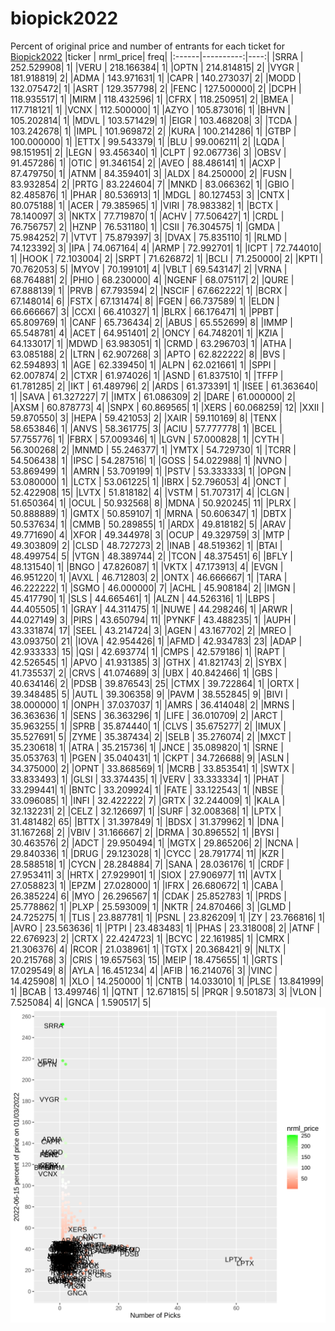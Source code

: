 # biopick2022
Percent of original price and number of entrants for each ticket for [Biopick2022](https://twitter.com/hashtag/Biopick2022)
|ticker | nrml_price| freq|
|:------|----------:|----:|
|SRRA   | 252.529908|    1|
|VERU   | 218.166384|    1|
|OPTN   | 214.814815|    2|
|VYGR   | 181.918819|    2|
|ADMA   | 143.971631|    1|
|CAPR   | 140.273037|    2|
|MODD   | 132.075472|    1|
|ASRT   | 129.357798|    2|
|FENC   | 127.500000|    2|
|DCPH   | 118.935517|    1|
|MIRM   | 118.432596|    1|
|CFRX   | 118.250951|    2|
|BMEA   | 117.718121|    1|
|VCNX   | 112.500000|    1|
|AZYO   | 105.873016|    1|
|BHVN   | 105.202814|    1|
|MDVL   | 103.571429|    1|
|EIGR   | 103.468208|    3|
|TCDA   | 103.242678|    1|
|IMPL   | 101.969872|    2|
|KURA   | 100.214286|    1|
|GTBP   | 100.000000|    1|
|ETTX   |  99.543379|    1|
|BLU    |  99.006211|    2|
|LQDA   |  98.151951|    2|
|LEGN   |  93.456340|    1|
|CLPT   |  92.067736|    3|
|OBSV   |  91.457286|    1|
|OTIC   |  91.346154|    2|
|AVEO   |  88.486141|    1|
|ACXP   |  87.479750|    1|
|ATNM   |  84.359401|    3|
|ALDX   |  84.250000|    2|
|FUSN   |  83.932854|    2|
|PRTG   |  83.224604|    7|
|MNKD   |  83.066362|    1|
|GBIO   |  82.485876|    1|
|PHAR   |  80.536913|    1|
|MDGL   |  80.127453|    3|
|CNTX   |  80.075188|    1|
|ACER   |  79.385965|    1|
|VIRI   |  78.983382|    1|
|BCTX   |  78.140097|    3|
|NKTX   |  77.719870|    1|
|ACHV   |  77.506427|    1|
|CRDL   |  76.756757|    2|
|HZNP   |  76.531180|    1|
|CSII   |  76.304575|    1|
|GMDA   |  75.984252|    7|
|VTVT   |  75.879397|    3|
|DVAX   |  75.835110|    1|
|RLMD   |  74.123392|    3|
|IPA    |  74.067164|    4|
|ARMP   |  72.992701|    1|
|ICPT   |  72.744010|    1|
|HOOK   |  72.103004|    2|
|SRPT   |  71.626872|    1|
|BCLI   |  71.250000|    2|
|KPTI   |  70.762053|    5|
|MYOV   |  70.199101|    4|
|VBLT   |  69.543147|    2|
|VRNA   |  68.764881|    2|
|PHIO   |  68.230000|    4|
|NGENF  |  68.075117|    2|
|QURE   |  67.888139|    1|
|PRVB   |  67.793594|    2|
|NSCIF  |  67.662222|    1|
|BCRX   |  67.148014|    6|
|FSTX   |  67.131474|    8|
|FGEN   |  66.737589|    1|
|ELDN   |  66.666667|    3|
|CCXI   |  66.410327|    1|
|BLRX   |  66.176471|    1|
|PPBT   |  65.809769|    1|
|CANF   |  65.736434|    2|
|ABUS   |  65.552699|    8|
|IMMP   |  65.548781|    4|
|ACET   |  64.951401|    2|
|ONCY   |  64.748201|    1|
|KZIA   |  64.133017|    1|
|MDWD   |  63.983051|    1|
|CRMD   |  63.296703|    1|
|ATHA   |  63.085188|    2|
|LTRN   |  62.907268|    3|
|APTO   |  62.822222|    8|
|BVS    |  62.594893|    1|
|AGE    |  62.339450|    1|
|ALPN   |  62.021661|    1|
|SPPI   |  62.007874|    2|
|CTXR   |  61.974026|    1|
|ASND   |  61.837510|    1|
|TFFP   |  61.781285|    2|
|IKT    |  61.489796|    2|
|ARDS   |  61.373391|    1|
|ISEE   |  61.363640|    1|
|SAVA   |  61.327227|    7|
|IMTX   |  61.086309|    2|
|DARE   |  61.000000|    2|
|AXSM   |  60.878773|    4|
|SNPX   |  60.869565|    1|
|XERS   |  60.068259|   12|
|XXII   |  59.870550|    3|
|HEPA   |  59.421053|    2|
|XAIR   |  59.110169|    8|
|TENX   |  58.653846|    1|
|ANVS   |  58.361775|    3|
|ACIU   |  57.777778|    1|
|BCEL   |  57.755776|    1|
|FBRX   |  57.009346|    1|
|LGVN   |  57.000828|    1|
|CYTH   |  56.300268|    2|
|MNMD   |  55.246377|    1|
|YMTX   |  54.729730|    1|
|TCRR   |  54.506438|    1|
|IPSC   |  54.287516|    1|
|GOSS   |  54.022988|    1|
|NVNO   |  53.869499|    1|
|AMRN   |  53.709199|    1|
|PSTV   |  53.333333|    1|
|OPGN   |  53.080000|    1|
|LCTX   |  53.061225|    1|
|IBRX   |  52.796053|    4|
|ONCT   |  52.422908|   15|
|LVTX   |  51.818182|    4|
|VSTM   |  51.707317|    4|
|CLGN   |  51.650364|    1|
|OCUL   |  50.932568|    8|
|MDNA   |  50.920245|   11|
|PLRX   |  50.888889|    1|
|GMTX   |  50.859107|    1|
|MRNA   |  50.606347|    1|
|DBTX   |  50.537634|    1|
|CMMB   |  50.289855|    1|
|ARDX   |  49.818182|    5|
|ARAV   |  49.771690|    4|
|XFOR   |  49.344978|    3|
|OCUP   |  49.329759|    3|
|MTP    |  49.303809|    2|
|CLSD   |  48.727273|    2|
|INAB   |  48.519362|    1|
|BTAI   |  48.499754|    5|
|VTGN   |  48.389744|    2|
|TCON   |  48.375451|    6|
|BFLY   |  48.131540|    1|
|BNGO   |  47.826087|    1|
|VKTX   |  47.173913|    4|
|EVGN   |  46.951220|    1|
|AVXL   |  46.712803|    2|
|ONTX   |  46.666667|    1|
|TARA   |  46.222222|    1|
|SGMO   |  46.000000|    7|
|ACHL   |  45.908184|    2|
|IMGN   |  45.417790|    1|
|SLS    |  44.665461|    1|
|ALZN   |  44.526316|    1|
|LBPS   |  44.405505|    1|
|GRAY   |  44.311475|    1|
|NUWE   |  44.298246|    1|
|ARWR   |  44.027149|    3|
|PIRS   |  43.650794|   11|
|PYNKF  |  43.488235|    1|
|AUPH   |  43.331874|   17|
|SEEL   |  43.214724|    3|
|AGEN   |  43.167702|    2|
|MREO   |  43.093750|   21|
|IOVA   |  42.954426|    1|
|AFMD   |  42.934783|   23|
|ADAP   |  42.933333|   15|
|QSI    |  42.693774|    1|
|CMPS   |  42.579186|    1|
|RAPT   |  42.526545|    1|
|APVO   |  41.931385|    3|
|GTHX   |  41.821743|    2|
|SYBX   |  41.735537|    2|
|CRVS   |  41.074689|    3|
|UBX    |  40.842466|    1|
|GBS    |  40.634146|    2|
|PDSB   |  39.876543|   25|
|CTMX   |  39.722864|    1|
|ORTX   |  39.348485|    5|
|AUTL   |  39.306358|    9|
|PAVM   |  38.552845|    9|
|BIVI   |  38.000000|    1|
|ONPH   |  37.037037|    1|
|AMRS   |  36.414048|    2|
|MRNS   |  36.363636|    1|
|SENS   |  36.363296|    1|
|LIFE   |  36.010709|    2|
|ARCT   |  35.963255|    1|
|SPRB   |  35.874440|    1|
|CLVS   |  35.675277|    2|
|IMUX   |  35.527691|    5|
|ZYME   |  35.387434|    2|
|SELB   |  35.276074|    2|
|MXCT   |  35.230618|    1|
|ATRA   |  35.215736|    1|
|JNCE   |  35.089820|    1|
|SRNE   |  35.053763|    1|
|PGEN   |  35.040431|    1|
|CKPT   |  34.726688|    9|
|ASLN   |  34.375000|    2|
|OPNT   |  33.868569|    1|
|MCRB   |  33.853541|    1|
|SWTX   |  33.833493|    1|
|GLSI   |  33.374435|    1|
|VERV   |  33.333334|    1|
|PHAT   |  33.299441|    1|
|BNTC   |  33.209924|    1|
|FATE   |  33.122543|    1|
|NBSE   |  33.096085|    1|
|INFI   |  32.422222|    7|
|GRTX   |  32.244009|    1|
|KALA   |  32.132231|    2|
|CELZ   |  32.126697|    1|
|SURF   |  32.008368|    1|
|LPTX   |  31.481482|   65|
|BTTX   |  31.397849|    1|
|BDSX   |  31.379962|    1|
|DNA    |  31.167268|    2|
|VBIV   |  31.166667|    2|
|DRMA   |  30.896552|    1|
|BYSI   |  30.463576|    2|
|ADCT   |  29.950494|    1|
|MGTX   |  29.865206|    2|
|NCNA   |  29.840336|    1|
|DRUG   |  29.123028|    1|
|CYCC   |  28.791774|   11|
|KZR    |  28.588518|    1|
|CYCN   |  28.284884|    7|
|SANA   |  28.036176|    1|
|CRDF   |  27.953411|    3|
|HRTX   |  27.929901|    1|
|SIOX   |  27.906977|   11|
|AVTX   |  27.058823|    1|
|EPZM   |  27.028000|    1|
|IFRX   |  26.680672|    1|
|CABA   |  26.385224|    6|
|MYO    |  26.296567|    1|
|CDAK   |  25.852783|    1|
|PRDS   |  25.778862|    1|
|PLXP   |  25.593009|    1|
|NKTR   |  24.870466|    3|
|GLMD   |  24.725275|    1|
|TLIS   |  23.887781|    1|
|PSNL   |  23.826209|    1|
|ZY     |  23.766816|    1|
|AVRO   |  23.563636|    1|
|PTPI   |  23.483483|    1|
|PHAS   |  23.318008|    2|
|ATNF   |  22.676923|    2|
|CRTX   |  22.424723|    1|
|BCYC   |  22.161985|    1|
|CMRX   |  21.306376|    4|
|RCOR   |  21.038961|    1|
|TGTX   |  20.368421|    9|
|NLTX   |  20.215768|    3|
|CRIS   |  19.657563|   15|
|MEIP   |  18.475655|    1|
|GRTS   |  17.029549|    8|
|AYLA   |  16.451234|    4|
|AFIB   |  16.214076|    3|
|VINC   |  14.425908|    1|
|XLO    |  14.250000|    1|
|CNTB   |  14.033010|    1|
|PLSE   |  13.841999|    1|
|BCAB   |  13.499746|    1|
|QTNT   |  12.671815|    5|
|PRQR   |   9.501873|    3|
|VLON   |   7.525084|    4|
|GNCA   |   1.590517|    5|
![retvspicks](biopicks.png?raw=true)
